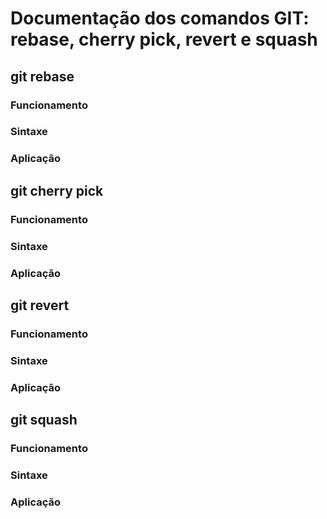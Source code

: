 # Documentação dos comandos GIT: rebase, cherry pick, revert e squash

## git rebase

### Funcionamento

### Sintaxe

### Aplicação

## git cherry pick

### Funcionamento

### Sintaxe

### Aplicação

## git revert

### Funcionamento

### Sintaxe

### Aplicação

## git squash

### Funcionamento

### Sintaxe

### Aplicação
